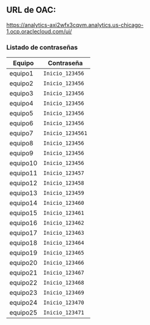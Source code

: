 ## URL de OAC:

https://analytics-axi2wfx3cqvm.analytics.us-chicago-1.ocp.oraclecloud.com/ui/

### Listado de contraseñas

| Equipo   | Contraseña       |
|----------|------------------|
| equipo1  | `Inicio_123456`  |
| equipo2  | `Inicio_123456`  |
| equipo3  | `Inicio_123456`  |
| equipo4  | `Inicio_123456`  |
| equipo5  | `Inicio_123456`  |
| equipo6  | `Inicio_123456`  |
| equipo7  | `Inicio_1234561` |
| equipo8  | `Inicio_123456`  |
| equipo9  | `Inicio_123456`  |
| equipo10 | `Inicio_123456`  |
| equipo11 | `Inicio_123457`  |
| equipo12 | `Inicio_123458`  |
| equipo13 | `Inicio_123459`  |
| equipo14 | `Inicio_123460`  |
| equipo15 | `Inicio_123461`  |
| equipo16 | `Inicio_123462`  |
| equipo17 | `Inicio_123463`  |
| equipo18 | `Inicio_123464`  |
| equipo19 | `Inicio_123465`  |
| equipo20 | `Inicio_123466`  |
| equipo21 | `Inicio_123467`  |
| equipo22 | `Inicio_123468`  |
| equipo23 | `Inicio_123469`  |
| equipo24 | `Inicio_123470`  |
| equipo25 | `Inicio_123471`  |
